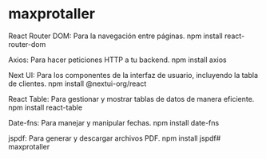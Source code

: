 # maxprotaller
React Router DOM: Para la navegación entre páginas.
npm install react-router-dom

Axios: Para hacer peticiones HTTP a tu backend.
npm install axios

Next UI: Para los componentes de la interfaz de usuario, incluyendo la tabla de clientes.
npm install @nextui-org/react

React Table: Para gestionar y mostrar tablas de datos de manera eficiente.
npm install react-table

Date-fns: Para manejar y manipular fechas.
npm install date-fns

jspdf: Para generar y descargar archivos PDF.
npm install jspdf# maxprotaller
